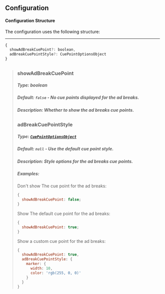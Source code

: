 ## Configuration

#### Configuration Structure

The configuration uses the following structure:

---

```js
{
  showAdBreakCuePoint?: boolean,
  adBreakCuePointStyle?: CuePointOptionsObject
}
```

##

> ### showAdBreakCuePoint
>
> ##### Type: boolean
>
> ##### Default: `false` - No cue points displayed for the ad breaks.
>
> ##### Description: Whether to show the ad breaks cue points.
>
> ##
>
> ### adBreakCuePointStyle
>
> ##### Type: [`CuePointOptionsObject`](https://github.com/kaltura/playkit-js-timeline/blob/main/docs/types.md#cuepointoptionsobject)
>
> ##### Default: `null` - Use the default cue point style.
>
> ##### Description: Style options for the ad breaks cue points.
>
> ##### Examples:
>
> Don't show The cue point for the ad breaks:
>
> ```js
> {
>   showAdBreakCuePoint: false;
> }
> ```
>
> Show The default cue point for the ad breaks:
>
> ```js
> {
>   showAdBreakCuePoint: true;
> }
> ```
>
> Show a custom cue point for the ad breaks:
>
> ```js
> {
>   showAdBreakCuePoint: true,
>   adBreakCuePointStyle: {
>     marker: {
>       width: 10,
>       color: 'rgb(255, 0, 0)'
>     }
>   }
> }
> ```
